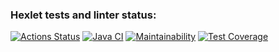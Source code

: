 ### Hexlet tests and linter status:
[![Actions Status](https://github.com/DariaTroitskaia/java-project-78/actions/workflows/hexlet-check.yml/badge.svg)](https://github.com/DariaTroitskaia/java-project-78/actions)
[![Java CI](https://github.com/DariaTroitskaia/java-project-78/actions/workflows/github-actions.yml/badge.svg)](https://github.com/DariaTroitskaia/java-project-78/actions)
[![Maintainability](https://api.codeclimate.com/v1/badges/d6a7883d49b3c4130025/maintainability)](https://codeclimate.com/github/DariaTroitskaia/java-project-78/maintainability)
[![Test Coverage](https://api.codeclimate.com/v1/badges/d6a7883d49b3c4130025/test_coverage)](https://codeclimate.com/github/DariaTroitskaia/java-project-78/test_coverage)